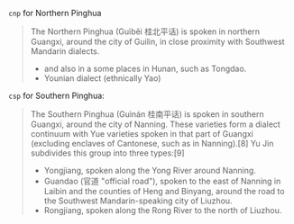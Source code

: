 `cnp` for Northern Pinghua

> The Northern Pinghua (Guìběi 桂北平话) is spoken in northern Guangxi, around the city of Guilin, in close proximity with Southwest Mandarin dialects.
> - and also in a some places in Hunan, such as Tongdao.
> - Younian dialect (ethnically Yao)

`csp` for Southern Pinghua:

> The Southern Pinghua (Guìnán 桂南平话) is spoken in southern Guangxi, around the city of Nanning. These varieties form a dialect continuum with Yue varieties spoken in that part of Guangxi (excluding enclaves of Cantonese, such as in Nanning).[8] Yu Jin subdivides this group into three types:[9]
> - Yongjiang, spoken along the Yong River around Nanning.
> - Guandao (官道 "official road"), spoken to the east of Nanning in Laibin and the counties of Heng and Binyang, around the road to the Southwest Mandarin-speaking city of Liuzhou.
> - Rongjiang, spoken along the Rong River to the north of Liuzhou.
